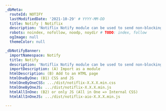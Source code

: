 ```yaml
---
_dbMeta:
  routeId: NOTIFY
  lastModifiedDate: '2021-10-29' # YYYY-MM-DD
  title: Notify | Notiflix
  description: 'Notiflix Notify module can be used to send non-blocking alerts/notifications. This module includes 4 types of notifications: "Success", "Failure", "Warning", and "Info".'
  robots: noindex, nofollow, noodp, noydir # TODO: index, follow
  ogImage: null
  themeColor: null

_dbNotifyBanner:
  importNamespace: Notify
  title: Notify
  description: 'Notiflix Notify module can be used to send non-blocking alerts/notifications. This module includes 4 types of notifications: "Success", "Failure", "Warning", and "Info".'
  importDescription: (A) Import as a module
  htmlDescription: (B) Add to an HTML page
  htmlOneByOne: (B1) CSS and JS
  htmlOneByOneCSS: .../dist/notiflix-X.X.X.min.css
  htmlOneByOneJS: .../dist/notiflix-X.X.X.min.js
  htmlAllInOne: (B2) or only JS (All in One => Internal CSS)
  htmlAllInOneJS: .../dist/notiflix-aio-X.X.X.min.js

---
```

